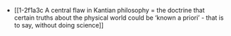 - [[1-2f1a3c A central flaw in Kantian philosophy = the doctrine that certain truths about the physical world could be ‘known a priori’ - that is to say, without doing science]]
